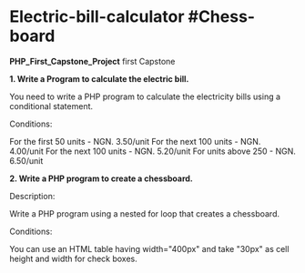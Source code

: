# Electric-bill-calculator #Chess-board

**PHP_First_Capstone_Project**
first Capstone

**1. Write a Program to calculate the electric bill.**

You need to write a PHP program to calculate the electricity bills using a conditional statement.

Conditions:

For the first 50 units - NGN. 3.50/unit
For the next 100 units - NGN. 4.00/unit
For the next 100 units - NGN. 5.20/unit
For units above 250 - NGN. 6.50/unit


**2.  Write a PHP program to create a chessboard.**

Description:

Write a PHP program using a nested for loop that creates a chessboard.

Conditions:

You can use an HTML table having width="400px" and take "30px" as cell height and width for check boxes.
